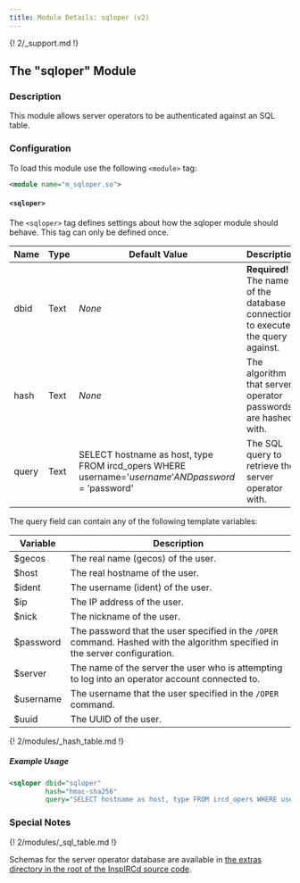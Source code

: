```yaml
---
title: Module Details: sqloper (v2)
---
```


{! 2/_support.md !}

## The "sqloper" Module

### Description

This module allows server operators to be authenticated against an SQL table.

### Configuration

To load this module use the following `<module>` tag:

```xml
<module name="m_sqloper.so">
```

#### `<sqloper>`

The `<sqloper>` tag defines settings about how the sqloper module should behave. This tag can only be defined once.

Name  | Type | Default Value                                                                                     | Description
----- | ---- | ------------------------------------------------------------------------------------------------- | -----------
dbid  | Text | *None*                                                                                            | **Required!** The name of the database connection to execute the query against.
hash  | Text | *None*                                                                                            | The algorithm that server operator passwords are hashed with.
query | Text | SELECT hostname as host, type FROM ircd_opers WHERE username='$username' AND password='$password' | The SQL query to retrieve the server operator with.

The query field can contain any of the following template variables:

Variable  | Description
--------- | -----------
$gecos    | The real name (gecos) of the user.
$host     | The real hostname of the user.
$ident    | The username (ident) of the user.
$ip       | The IP address of the user.
$nick     | The nickname of the user.
$password | The password that the user specified in the `/OPER` command. Hashed with the algorithm specified in the server configuration.
$server   | The name of the server the user who is attempting to log into an operator account connected to.
$username | The username that the user specified in the `/OPER` command.
$uuid     | The UUID of the user.

{! 2/modules/_hash_table.md !}

##### Example Usage

```xml
<sqloper dbid="sqloper"
         hash="hmac-sha256"
         query="SELECT hostname as host, type FROM ircd_opers WHERE username='$username' AND password='$password'">
```

### Special Notes

{! 2/modules/_sql_table.md !}

Schemas for the server operator database are available in [the extras directory in the root of the InspIRCd source code](https://github.com/inspircd/inspircd/tree/insp20/extras).
